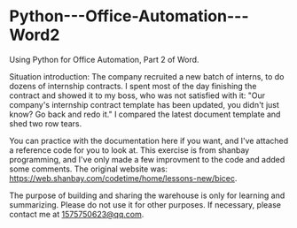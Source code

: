 # Python---Office-Automation---Word2
Using Python for Office Automation, Part 2 of Word.

Situation introduction:
The company recruited a new batch of interns, to do dozens of internship contracts. I spent most of the day finishing the contract and showed it to my boss, who was not satisfied with it: "Our company's internship contract template has been updated, you didn't just know? Go back and redo it." I compared the latest document template and shed two row tears.  

You can practice with the documentation here if you want, and I've attached a reference code for you to look at. This exercise is from shanbay programming, and I've only made a few improvment to the code and added some comments. The original website was: https://web.shanbay.com/codetime/home/lessons-new/bicec.

The purpose of building and sharing the warehouse is only for learning and summarizing. Please do not use it for other purposes. If necessary, please contact me at 1575750623@qq.com.

